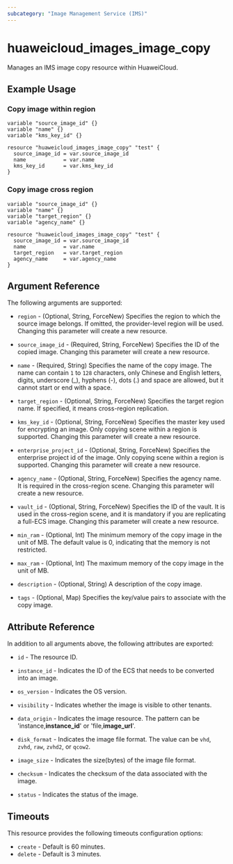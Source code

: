 ```yaml
---
subcategory: "Image Management Service (IMS)"
---
```


# huaweicloud_images_image_copy

Manages an IMS image copy resource within HuaweiCloud.

## Example Usage

### Copy image within region

```hcl
variable "source_image_id" {}
variable "name" {}
variable "kms_key_id" {}

resource "huaweicloud_images_image_copy" "test" {
  source_image_id = var.source_image_id
  name            = var.name
  kms_key_id      = var.kms_key_id
}
```

### Copy image cross region

```hcl
variable "source_image_id" {}
variable "name" {}
variable "target_region" {}
variable "agency_name" {}

resource "huaweicloud_images_image_copy" "test" {
  source_image_id = var.source_image_id
  name            = var.name
  target_region   = var.target_region
  agency_name     = var.agency_name
}
```

## Argument Reference

The following arguments are supported:

* `region` - (Optional, String, ForceNew) Specifies the region to which the source image belongs.
  If omitted, the provider-level region will be used. Changing this parameter will create a new resource.

* `source_image_id` - (Required, String, ForceNew) Specifies the ID of the copied image.
  Changing this parameter will create a new resource.

* `name` - (Required, String) Specifies the name of the copy image. The name can contain `1` to `128` characters,
  only Chinese and English letters, digits, underscore (_), hyphens (-), dots (.) and space are
  allowed, but it cannot start or end with a space.

* `target_region` - (Optional, String, ForceNew) Specifies the target region name.
  If specified, it means cross-region replication.

* `kms_key_id` - (Optional, String, ForceNew) Specifies the master key used for encrypting an image.
  Only copying scene within a region is supported. Changing this parameter will create a new resource.

* `enterprise_project_id` - (Optional, String, ForceNew) Specifies the enterprise project id of the image.
  Only copying scene within a region is supported. Changing this parameter will create a new resource.

* `agency_name` - (Optional, String, ForceNew) Specifies the agency name. It is required in the cross-region scene.
  Changing this parameter will create a new resource.

* `vault_id` - (Optional, String, ForceNew) Specifies the ID of the vault. It is used in the cross-region scene,
  and it is mandatory if you are replicating a full-ECS image.
  Changing this parameter will create a new resource.

* `min_ram` - (Optional, Int) The minimum memory of the copy image in the unit of MB. The default value is 0,
  indicating that the memory is not restricted.

* `max_ram` - (Optional, Int) The maximum memory of the copy image in the unit of MB.

* `description` - (Optional, String) A description of the copy image.

* `tags` - (Optional, Map) Specifies the key/value pairs to associate with the copy image.

## Attribute Reference

In addition to all arguments above, the following attributes are exported:

* `id` - The resource ID.

* `instance_id` - Indicates the ID of the ECS that needs to be converted into an image.

* `os_version` - Indicates the OS version.

* `visibility` - Indicates whether the image is visible to other tenants.

* `data_origin` - Indicates the image resource.
  The pattern can be 'instance,**instance_id**' or 'file,**image_url**'.

* `disk_format` - Indicates the image file format.
  The value can be `vhd`, `zvhd`, `raw`, `zvhd2`, or `qcow2`.

* `image_size` - Indicates the size(bytes) of the image file format.

* `checksum` - Indicates the checksum of the data associated with the image.

* `status` - Indicates the status of the image.

## Timeouts

This resource provides the following timeouts configuration options:

* `create` - Default is 60 minutes.
* `delete` - Default is 3 minutes.
